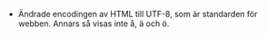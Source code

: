 * Ändrade encodingen av HTML till UTF-8, som är standarden för webben. Annars så visas inte å, ä och ö.
